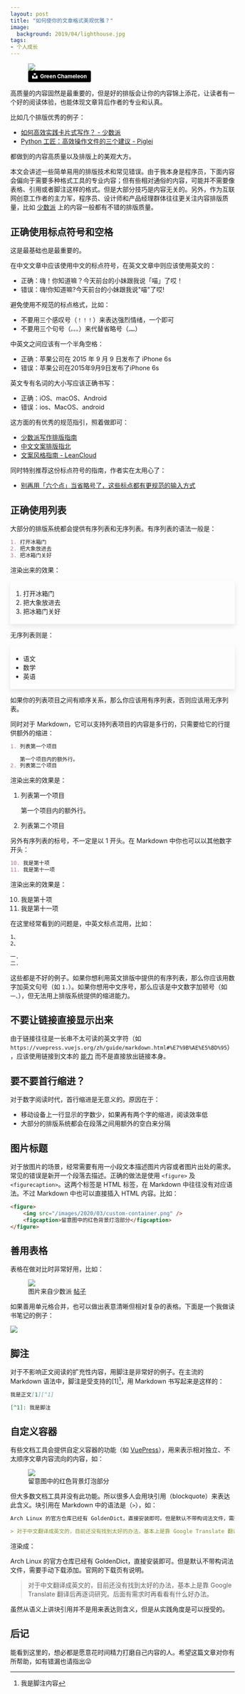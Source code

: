 ```yaml
---
layout: post
title: "如何使你的文章格式美观优雅？"
image:
  background: 2019/04/lighthouse.jpg
tags: 
- 个人成长
---
```


<figure>
    <img src="{{ site.image_cdn }}/images/2020/03/designer-sketching-wireframes.jpg" />
    <figcaption>
      <a style="background-color:black;color:white;text-decoration:none;padding:4px 6px;font-family:-apple-system, BlinkMacSystemFont, &quot;San Francisco&quot;, &quot;Helvetica Neue&quot;, Helvetica, Ubuntu, Roboto, Noto, &quot;Segoe UI&quot;, Arial, sans-serif;font-size:12px;font-weight:bold;line-height:1.2;display:inline-block;border-radius:3px" href="https://unsplash.com/@craftedbygc?utm_medium=referral&amp;utm_campaign=photographer-credit&amp;utm_content=creditBadge" target="_blank" rel="noopener noreferrer" title="Download free do whatever you want high-resolution photos from Green Chameleon"><span style="display:inline-block;padding:2px 3px"><svg xmlns="http://www.w3.org/2000/svg" style="height:12px;width:auto;position:relative;vertical-align:middle;top:-2px;fill:white" viewBox="0 0 32 32"><title>unsplash-logo</title><path d="M10 9V0h12v9H10zm12 5h10v18H0V14h10v9h12v-9z"></path></svg></span><span style="display:inline-block;padding:2px 3px">Green Chameleon</span></a>
    </figcaption>
</figure>

高质量的内容固然是最重要的，但是好的排版会让你的内容锦上添花，让读者有一个好的阅读体验，也能体现文章背后作者的专业和认真。

比如几个排版优秀的例子：

* [如何高效实践卡片式写作？ - 少数派](https://sspai.com/post/59109)
* [Python 工匠：高效操作文件的三个建议 - Piglei](https://www.zlovezl.cn/articles/three-tips-on-writing-file-related-codes/)

都做到的内容高质量以及排版上的美观大方。

本文会讲述一些简单易用的排版技术和常见错误。由于我本身是程序员，下面内容会偏向于需要多种格式工具的专业内容；但有些相对通俗的内容，可能并不需要像表格、引用或者脚注这样的格式。但是大部分技巧是内容无关的。另外，作为互联网创意工作者的主力军，程序员、设计师和产品经理群体往往更关注内容排版质量，比如 [少数派](https://sspai.com/) 上的内容一般都有不错的排版质量。

<!--more-->

<style>
.content-box {
  border-radius: 3px;
  box-shadow: 0 0 0 0, 0 6px 12px rgba(34,34,34,0.1);
  padding: 5px;
}
</style>

## 正确使用标点符号和空格

这是最基础也是最重要的。

在中文文章中应该使用中文的标点符号，在英文文章中则应该使用英文的：

* 正确：嗨！你知道嘛？今天前台的小妹跟我说「喵」了哎！
* 错误：嗨!你知道嘛?今天前台的小妹跟我说"喵"了哎!

避免使用不规范的标点格式，比如：

* 不要用三个感叹号（`！！！`）来表达强烈情绪，一个即可
* 不要用三个句号（`。。。`）来代替省略号（`……`）

中英文之间应该有一个半角空格：

* 正确：苹果公司在 2015 年 9 月 9 日发布了 iPhone 6s
* 错误：苹果公司在2015年9月9日发布了iPhone 6s

英文专有名词的大小写应该正确书写：

* 正确：iOS、macOS、Android
* 错误：ios、MacOS、android

这方面的有优秀的规范指引，照着做即可：

* [少数派写作排版指南](https://sspai.com/post/37815)
* [中文文案排版指北](https://github.com/mzlogin/chinese-copywriting-guidelines)
* [文案风格指南 - LeanCloud](https://open.leancloud.cn/copywriting-style-guide/)

同时特别推荐这份标点符号的指南，作者实在太用心了：

* [别再用「六个点」当省略号了，这些标点都有更规范的输入方式](https://sspai.com/post/45516)

## 正确使用列表

大部分的排版系统都会提供有序列表和无序列表。有序列表的语法一般是：

```markdown
1. 打开冰箱门
2. 把大象放进去
3. 把冰箱门关好
```

渲染出来的效果：

<div class="content-box">

1. 打开冰箱门
2. 把大象放进去
3. 把冰箱门关好

</div>

无序列表则是：

<div class="content-box">

* 语文
* 数学
* 英语

</div>

如果你的列表项目之间有顺序关系，那么你应该用有序列表，否则应该用无序列表。

同时对于 Markdown，它可以支持列表项目的内容是多行的，只需要给它的行提供额外的缩进：

```markdown
1. 列表第一个项目

   第一个项目内的额外行。
2. 列表第二个项目
```

渲染出来的效果是：

1. 列表第一个项目

   第一个项目内的额外行。
2. 列表第二个项目

另外有序列表的标号，不一定是以 1 开头。在 Markdown 中你也可以以其他数字开头：

```markdown
10. 我是第十项
11. 我是第十一项
```

渲染出来的效果是：

10. 我是第十项
11. 我是第十一项

在这里经常看到的问题是，中英文标点混用，比如：

```markdown
1、
2、

一.
二.
```

这些都是不好的例子。如果你想利用英文排版中提供的有序列表，那么你应该用数字加英文句号（如 `1.`）。如果你想用中文序号，那么应该是中文数字加顿号（如 `一、`），但无法用上排版系统提供的缩进能力。

## 不要让链接直接显示出来

由于链接往往是一长串不太可读的英文字符（如 `https://vuepress.vuejs.org/zh/guide/markdown.html#%E7%9B%AE%E5%BD%95`），应该使用链接到文本的 [能力](https://vuepress.vuejs.org/zh/guide/markdown.html#%E7%9B%AE%E5%BD%95) 而不是直接放出链接本身。

## 要不要首行缩进？

对于数字阅读时代，首行缩进是无意义的。原因在于：

* 移动设备上一行显示的字数少，如果再有两个字的缩进，阅读效率低
* 大部分的排版系统都会在段落之间用额外的空白来分隔

## 图片标题

对于放图片的场景，经常需要有用一小段文本描述图片内容或者图片出处的需求。常见的错误是新开一个段落去描述。正确的做法是使用 `<figure>` 及 `<figurecaption>`。这两个标签是 HTML 标签，在 Markdown 中往往没有对应语法。不过 Markdown 中也可以直接插入 HTML 内容。比如：

```html
<figure>
    <img src="/images/2020/03/custom-container.png" />
    <figcaption>留意图中的红色背景灯泡部分</figcaption>
</figure>
```

## 善用表格

表格在做对比时非常好用，比如：

<figure>
    <img src="{{ site.image_cdn }}//images/2020/03/cloud-disk-comparison.png" />
    <figcaption>图片来自少数派 <a href="https://sspai.com/post/34613">帖子</a></figcaption>
</figure>

如果善用单元格合并，也可以做出表意清晰但相对复杂的表格。下面是一个我做读书笔记的例子：

<img src="{{ site.image_cdn }}//images/2020/03/read-note.png" />

## 脚注

对于不影响正文阅读的扩充性内容，用脚注是非常好的例子。在主流的 Markdown 语法中，脚注是受支持的[1][^1]，用 Markdown 书写起来是这样的：

```markdown
我是正文[1][^1]

[^1]: 我是脚注
```

[^1]: 我是脚注内容

## 自定义容器

有些文档工具会提供自定义容器的功能（如 [VuePress](https://vuepress.vuejs.org/zh/guide/markdown.html#%E8%87%AA%E5%AE%9A%E4%B9%89%E5%AE%B9%E5%99%A8)），用来表示相对独立、不太顺序文章内容流向的内容，如：

<figure>
    <img src="{{ site.image_cdn }}/images/2020/03/custom-container.png" />
    <figcaption>留意图中的红色背景灯泡部分</figcaption>
</figure>

但大多数文档工具并没有此功能。所以很多人会用块引用（blockquote）来表达此含义。块引用在 Markdown 中的语法是（`>`），如：

```markdown
Arch Linux 的官方仓库已经有 GoldenDict，直接安装即可。但是默认不带构词法文件，需要手动下载添加。官网的下载页有说明。

> 对于中文翻译成英文的，目前还没有找到太好的办法，基本上是靠 Google Translate 翻译后再逐词研究。后面有需求时再看看有什么好办法。
```

渲染成：

Arch Linux 的官方仓库已经有 GoldenDict，直接安装即可。但是默认不带构词法文件，需要手动下载添加。官网的下载页有说明。

> 对于中文翻译成英文的，目前还没有找到太好的办法，基本上是靠 Google Translate 翻译后再逐词研究。后面有需求时再看看有什么好办法。

虽然从语义上讲块引用并不是用来表达则含义，但是从实践角度是可以授受的。

## 后记

能看到这里的，想必都是愿意花时间精力打磨自己内容的人。希望这篇文章对你有所帮助，如有错漏也请指出😜
